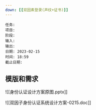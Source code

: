 ```yaml
---
down: [[双因素登录(声纹+证书)]]
---
```


	任务: 
	项目: 
	阶段: 
	输入: 
	输出: 
	日期: 2023-02-15
	时间: 18:59
	截止日期: 

## 模版和需求
![[身份认证设计方案原图.pptx]]

![[双因子身份认证系统设计方案-0215.doc]]